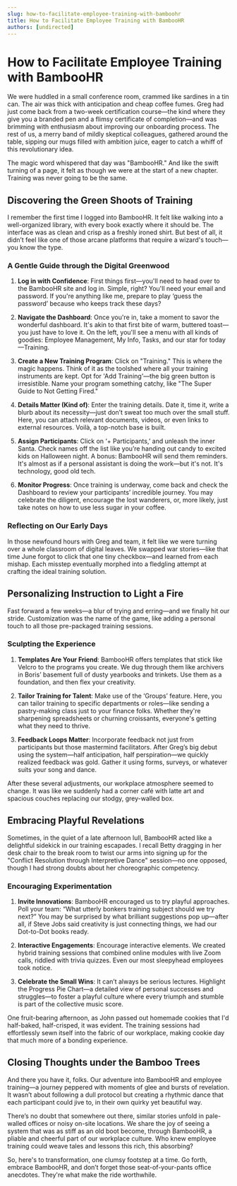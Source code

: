 ```yaml
---
slug: how-to-facilitate-employee-training-with-bamboohr
title: How to Facilitate Employee Training with BambooHR
authors: [undirected]
---
```



# How to Facilitate Employee Training with BambooHR

We were huddled in a small conference room, crammed like sardines in a tin can. The air was thick with anticipation and cheap coffee fumes. Greg had just come back from a two-week certification course—the kind where they give you a branded pen and a flimsy certificate of completion—and was brimming with enthusiasm about improving our onboarding process. The rest of us, a merry band of mildly skeptical colleagues, gathered around the table, sipping our mugs filled with ambition juice, eager to catch a whiff of this revolutionary idea.

The magic word whispered that day was "BambooHR." And like the swift turning of a page, it felt as though we were at the start of a new chapter. Training was never going to be the same.

## Discovering the Green Shoots of Training

I remember the first time I logged into BambooHR. It felt like walking into a well-organized library, with every book exactly where it should be. The interface was as clean and crisp as a freshly ironed shirt. But best of all, it didn’t feel like one of those arcane platforms that require a wizard's touch—you know the type.

### A Gentle Guide through the Digital Greenwood

1. **Log in with Confidence**: First things first—you'll need to head over to the BambooHR site and log in. Simple, right? You'll need your email and password. If you're anything like me, prepare to play ‘guess the password’ because who keeps track these days?

2. **Navigate the Dashboard**: Once you're in, take a moment to savor the wonderful dashboard. It's akin to that first bite of warm, buttered toast—you just have to love it. On the left, you'll see a menu with all kinds of goodies: Employee Management, My Info, Tasks, and our star for today—Training.

3. **Create a New Training Program**: Click on "Training." This is where the magic happens. Think of it as the toolshed where all your training instruments are kept. Opt for 'Add Training'—the big green button is irresistible. Name your program something catchy, like "The Super Guide to Not Getting Fired."

4. **Details Matter (Kind of)**: Enter the training details. Date it, time it, write a blurb about its necessity—just don’t sweat too much over the small stuff. Here, you can attach relevant documents, videos, or even links to external resources. Voilà, a top-notch base is built.

5. **Assign Participants**: Click on ‘+ Participants,’ and unleash the inner Santa. Check names off the list like you’re handing out candy to excited kids on Halloween night. A bonus: BambooHR will send them reminders. It's almost as if a personal assistant is doing the work—but it's not. It's technology, good old tech.

6. **Monitor Progress**: Once training is underway, come back and check the Dashboard to review your participants’ incredible journey. You may celebrate the diligent, encourage the lost wanderers, or, more likely, just take notes on how to use less sugar in your coffee.

### Reflecting on Our Early Days

In those newfound hours with Greg and team, it felt like we were turning over a whole classroom of digital leaves. We swapped war stories—like that time June forgot to click that one tiny checkbox—and learned from each mishap. Each misstep eventually morphed into a fledgling attempt at crafting the ideal training solution.

## Personalizing Instruction to Light a Fire

Fast forward a few weeks—a blur of trying and erring—and we finally hit our stride. Customization was the name of the game, like adding a personal touch to all those pre-packaged training sessions.

### Sculpting the Experience

1. **Templates Are Your Friend**: BambooHR offers templates that stick like Velcro to the programs you create. We dug through them like archivers in Boris’ basement full of dusty yearbooks and trinkets. Use them as a foundation, and then flex your creativity.

2. **Tailor Training for Talent**: Make use of the ‘Groups’ feature. Here, you can tailor training to specific departments or roles—like sending a pastry-making class just to your finance folks. Whether they're sharpening spreadsheets or churning croissants, everyone's getting what they need to thrive.

3. **Feedback Loops Matter**: Incorporate feedback not just from participants but those mastermind facilitators. After Greg’s big debut using the system—half anticipation, half perspiration—we quickly realized feedback was gold. Gather it using forms, surveys, or whatever suits your song and dance.

After these several adjustments, our workplace atmosphere seemed to change. It was like we suddenly had a corner café with latte art and spacious couches replacing our stodgy, grey-walled box.

## Embracing Playful Revelations

Sometimes, in the quiet of a late afternoon lull, BambooHR acted like a delightful sidekick in our training escapades. I recall Betty dragging in her desk chair to the break room to twist our arms into signing up for the "Conflict Resolution through Interpretive Dance" session—no one opposed, though I had strong doubts about her choreographic competency.

### Encouraging Experimentation

1. **Invite Innovations**: BambooHR encouraged us to try playful approaches. Poll your team: “What utterly bonkers training subject should we try next?” You may be surprised by what brilliant suggestions pop up—after all, if Steve Jobs said creativity is just connecting things, we had our Dot-to-Dot books ready.

2. **Interactive Engagements**: Encourage interactive elements. We created hybrid training sessions that combined online modules with live Zoom calls, riddled with trivia quizzes. Even our most sleepyhead employees took notice.

3. **Celebrate the Small Wins**: It can’t always be serious lectures. Highlight the Progress Pie Chart—a detailed view of personal successes and struggles—to foster a playful culture where every triumph and stumble is part of the collective music score.

One fruit-bearing afternoon, as John passed out homemade cookies that I'd half-baked, half-crisped, it was evident. The training sessions had effortlessly sewn itself into the fabric of our workplace, making cookie day that much more of a bonding experience.

## Closing Thoughts under the Bamboo Trees

And there you have it, folks. Our adventure into BambooHR and employee training—a journey peppered with moments of glee and bursts of revelation. It wasn’t about following a dull protocol but creating a rhythmic dance that each participant could jive to, in their own quirky yet beautiful way.

There’s no doubt that somewhere out there, similar stories unfold in pale-walled offices or noisy on-site locations. We share the joy of seeing a system that was as stiff as an old boot become, through BambooHR, a pliable and cheerful part of our workplace culture. Who knew employee training could weave tales and lessons this rich, this absorbing?

So, here's to transformation, one clumsy footstep at a time. Go forth, embrace BambooHR, and don’t forget those seat-of-your-pants office anecdotes. They're what make the ride worthwhile.